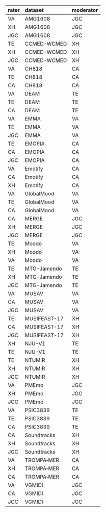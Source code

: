 |rater |dataset      |moderator |
|:-----|:------------|:----------|
|VA    |AMG1608      |JGC        |
|XH    |AMG1608      |JGC        |
|JGC   |AMG1608      |JGC        |
|TE    |CCMED-WCMED  |XH         |
|XH    |CCMED-WCMED  |XH         |
|JGC   |CCMED-WCMED  |XH         |
|VA    |CH818        |CA         |
|TE    |CH818        |CA         |
|CA    |CH818        |CA         |
|VA    |DEAM         |TE         |
|TE    |DEAM         |TE         |
|CA    |DEAM         |TE         |
|VA    |EMMA         |VA         |
|TE    |EMMA         |VA         |
|JGC   |EMMA         |VA         |
|TE    |EMOPIA       |CA         |
|CA    |EMOPIA       |CA         |
|JGC   |EMOPIA       |CA         |
|VA    |Emotify      |CA         |
|CA    |Emotify      |CA         |
|XH    |Emotify      |CA         |
|VA    |GlobalMood   |VA         |
|TE    |GlobalMood   |VA         |
|CA    |GlobalMood   |VA         |
|CA    |MERGE        |JGC        |
|XH    |MERGE        |JGC        |
|JGC   |MERGE        |JGC        |
|TE    |Moodo        |VA         |
|XH    |Moodo        |VA         |
|VA    |Moodo        |VA         |
|TE    |MTG-Jamendo  |TE         |
|XH    |MTG-Jamendo  |TE         |
|JGC   |MTG-Jamendo  |TE         |
|VA    |MUSAV        |VA         |
|CA    |MUSAV        |VA         |
|JGC   |MUSAV        |VA         |
|TE    |MUSIFEAST-17 |XH         |
|CA    |MUSIFEAST-17 |XH         |
|JGC   |MUSIFEAST-17 |XH         |
|XH    |NJU-V1       |TE         |
|TE    |NJU-V1       |TE         |
|TE    |NTUMIR       |XH         |
|XH    |NTUMIR       |XH         |
|JGC   |NTUMIR       |XH         |
|VA    |PMEmo        |JGC        |
|XH    |PMEmo        |JGC        |
|JGC   |PMEmo        |JGC        |
|VA    |PSIC3839     |TE         |
|TE    |PSIC3839     |TE         |
|CA    |PSIC3839     |TE         |
|CA    |Soundtracks  |XH         |
|XH    |Soundtracks  |XH         |
|JGC   |Soundtracks  |XH         |
|VA    |TROMPA‐MER   |CA         |
|XH    |TROMPA‐MER   |CA         |
|CA    |TROMPA‐MER   |CA         |
|VA    |VGMIDI       |JGC        |
|CA    |VGMIDI       |JGC        |
|JGC   |VGMIDI       |JGC        |
